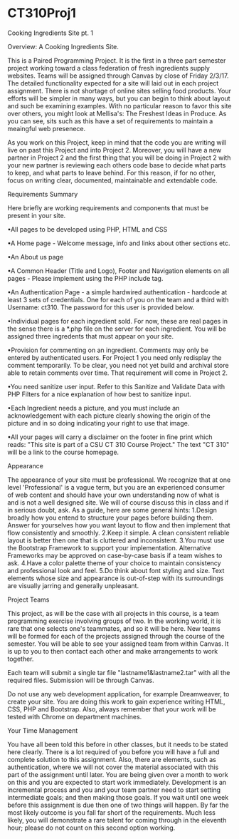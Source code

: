 
# CT310Proj1
Cooking Ingredients Site pt. 1

Overview: A Cooking Ingredients Site.

This is a Paired Programming Project. It is the first in a three part semester project working toward a class federation of fresh ingredients supply websites. Teams will be assigned through Canvas by close of Friday 2/3/17. The detailed functionality expected for a site will laid out in each project assignment. There is not shortage of online sites selling food products. Your efforts will be simpler in many ways, but you can begin to think about layout and such be examining examples. With no particular reason to favor this site over others, you might look at Mellisa's: The Freshest Ideas in Produce. As you can see, sits such as this have a set of requirements to maintain a meaingful web presenece. 

As you work on this Project, keep in mind that the code you are writing will live on past this Project and into Project 2. Moreover, you will have a new partner in Project 2 and the first thing that you will be doing in Project 2 with your new partner is reviewing each others code base to decide what parts to keep, and what parts to leave behind. For this reason, if for no other, focus on writing clear, documented, maintainable and extendable code.

Requirements Summary

Here briefly are working requirements and components that must be present in your site.

•All pages to be developed using PHP, HTML and CSS

•A Home page - Welcome message, info and links about other sections etc.

•An About us page

•A Common Header (Title and Logo), Footer and Navigation elements on all pages - Please implement using the PHP include tag.

•An Authentication Page - a simple hardwired authentication - hardcode at least 3 sets of credentials. One for each of you on the team and a third with Username: ct310. The password for this user is provided below.

•Individual pages for each ingredient sold. For now, these are real pages in the sense there is a *.php file on the server for each ingredient. You will be assigned three ingredents that must appear on your site.

•Provision for commenting on an ingredient. Comments may only be entered by authenticated users. For Project 1 you need only redisplay the comment temporarily. To be clear, you need not yet build and archival store able to retain comments over time. That requirement will come in Project 2.

•You need sanitize user input. Refer to this  Sanitize and Validate Data with PHP Filters  for a nice explanation of how best to sanitize input. 

•Each Ingredient needs a picture, and you must include an acknowledgement with each picture clearly showing the origin of the picture and in so doing indicating your right to use that image.

•All your pages will carry a disclaimer on the footer in fine print which reads: "This site is part of a CSU CT 310 Course Project." The text "CT 310" will be a link to the course homepage.
 
Appearance

The appearance of your site must be professional. We recognize that at one level 'Professional' is a vague term, but you are an experienced consumer of web content and should have your own understanding now of what is and is not a well designed site. We will of course discuss this in class and if in serious doubt, ask. As a guide, here are some general hints:
1.Design broadly how you entend to structure your pages before building them. Answer for yourselves how you want layout to flow and then implement that flow consistently and smoothly.
2.Keep it simple. A clean consistent reliable layout is better then one that is cluttered and inconsistent.
3.You must use the Bootstrap Framework to support your implementation. Alternative Frameworks may be approved on case-by-case basis if a team wishes to ask.
4.Have a color palette theme of your choice to maintain consistency and professional look and feel.
5.Do think about font styling and size. Text elements whose size and appearance is out-of-step with its surroundings are visually jarring and generally unpleasant.

Project Teams

This project, as will be the case with all projects in this course, is a team programming exercise involving groups of two. In the working world, it is rare that one selects one's teammates, and so it will be here. New teams will be formed for each of the projects assigned through the course of the semester. You will be able to see your assigned team from within Canvas. It is up to you to then contact each other and make arrangements to work together.

Each team will submit a single tar file "lastname1&lastname2.tar" with all the required files. Submission will be through Canvas.

Do not use any web development application, for example Dreamweaver, to create your site. You are doing this work to gain experience writing HTML, CSS, PHP and Bootstrap. Also, always remember that your work will be tested with Chrome on department machines.

Your Time Management

You have all been told this before in other classes, but it needs to be stated here clearly. There is a lot required of you before you will have a full and complete solution to this assignment. Also, there are elements, such as authentication, where we will not cover the material associated with this part of the assignment until later. You are being given over a month to work on this and you are expected to start work immediately. Development is an incremental process and you and your team partner need to start setting intermediate goals; and then making those goals. If you wait until one week before this assignment is due then one of two things will happen. By far the most likely outcome is you fall far short of the requirements. Much less likely, you will demonstrate a rare talent for coming through in the eleventh hour; please do not count on this second option working.
